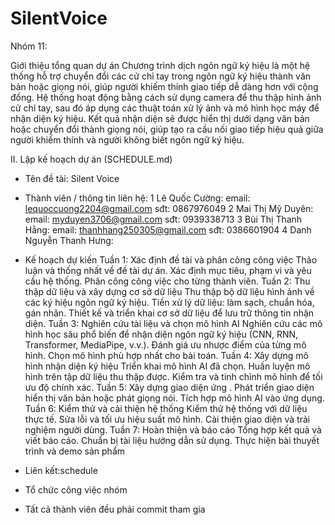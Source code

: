 # SilentVoice
Nhóm 11: 

Giới thiệu tổng quan dự án
	Chương trình dịch ngôn ngữ ký hiệu là một hệ thống hỗ trợ chuyển đổi các cử chỉ tay trong ngôn ngữ ký hiệu thành văn bản hoặc giọng nói, giúp người khiếm thính giao tiếp dễ dàng hơn với cộng đồng. Hệ thống hoạt động bằng cách sử dụng camera để thu thập hình ảnh cử chỉ tay, sau đó áp dụng các thuật toán xử lý ảnh và mô hình học máy để nhận diện ký hiệu. Kết quả nhận diện sẽ được hiển thị dưới dạng văn bản hoặc chuyển đổi thành giọng nói, giúp tạo ra cầu nối giao tiếp hiệu quả giữa người khiếm thính và người không biết ngôn ngữ ký hiệu.



II. Lập kế hoạch dự án (SCHEDULE.md)

   * Tên đề tài: Silent Voice

   * Thành viên / thông tin liên hệ:
    1 Lê Quốc Cường:
        email: lequoccuong2204@gmail.com
        sđt: 0867976049
    2 Mai Thị Mỹ Duyên:
        email: myduyen3706@gmail.com 
        sđt: 0939338713 
    3 Bùi Thị Thanh Hằng:
        email: thanhhang250305@gmail.com
        sđt: 0386601904
    4 Danh Nguyễn Thanh Hưng:


   * Kế hoạch dự kiến
	Tuần 1: Xác định đề tài và phân công công việc
        Thảo luận và thống nhất về đề tài dự án.
        Xác định mục tiêu, phạm vi và yêu cầu hệ thống.
        Phân công công việc cho từng thành viên.
    Tuần 2: Thu thập dữ liệu và xây dựng cơ sở dữ liệu
        Thu thập bộ dữ liệu hình ảnh về các ký hiệu ngôn ngữ ký hiệu.
        Tiền xử lý dữ liệu: làm sạch, chuẩn hóa, gán nhãn.
        Thiết kế và triển khai cơ sở dữ liệu để lưu trữ thông tin nhận diện.
    Tuần 3: Nghiên cứu tài liệu và chọn mô hình AI
        Nghiên cứu các mô hình học sâu phổ biến để nhận diện ngôn ngữ ký hiệu (CNN, RNN, Transformer, MediaPipe, v.v.).
        Đánh giá ưu nhược điểm của từng mô hình.
        Chọn mô hình phù hợp nhất cho bài toán.
    Tuần 4: Xây dựng mô hình nhận diện ký hiệu
        Triển khai mô hình AI đã chọn.
        Huấn luyện mô hình trên tập dữ liệu thu thập được.
        Kiểm tra và tinh chỉnh mô hình để tối ưu độ chính xác.
    Tuần 5: Xây dựng giao diện ứng .
        Phát triển giao diện hiển thị văn bản hoặc phát giọng nói.
        Tích hợp mô hình AI vào ứng dụng.
    Tuần 6: Kiểm thử và cải thiện hệ thống
        Kiểm thử hệ thống với dữ liệu thực tế.
        Sửa lỗi và tối ưu hiệu suất mô hình.
        Cải thiện giao diện và trải nghiệm người dùng.
        Tuần 7: Hoàn thiện và báo cáo
        Tổng hợp kết quả và viết báo cáo.
        Chuẩn bị tài liệu hướng dẫn sử dụng.
        Thực hiện bài thuyết trình và demo sản phẩm

   * Liên kết:schedule
   * Tổ chức công việc nhóm

+ Tất cả thành viên đều phải commit tham gia



